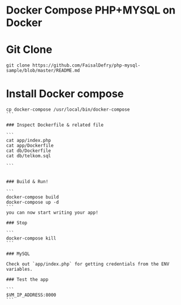 # Docker Compose PHP+MYSQL on Docker

# Git Clone
```
git clone https://github.com/FaisalDefry/php-mysql-sample/blob/master/README.md
````

# Install Docker compose
````
cp docker-compose /usr/local/bin/docker-compose
```

### Inspect Dockerfile & related file

```
cat app/index.php
cat app/Dockerfile
cat db/Dockerfile
cat db/telkom.sql

```


### Build & Run!

```
docker-compose build
docker-compose up -d
```
you can now start writing your app!

### Stop

```
docker-compose kill
```

### MySQL

Check out `app/index.php` for getting credentials from the ENV variables.

### Test the app

```
$VM_IP_ADDRESS:8000
```
